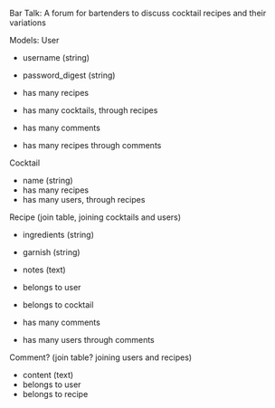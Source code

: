 Bar Talk: A forum for bartenders to discuss cocktail recipes and their variations

Models:
User
- username (string)
- password_digest (string)
- has many recipes
- has many cocktails, through recipes

- has many comments
- has many recipes through comments

Cocktail
- name (string)
- has many recipes
- has many users, through recipes

Recipe (join table, joining cocktails and users) 
- ingredients (string)
- garnish (string)
- notes (text)
- belongs to user
- belongs to cocktail

- has many comments
- has many users through comments


Comment? (join table? joining users and recipes)
 - content (text)
 - belongs to user
 - belongs to recipe